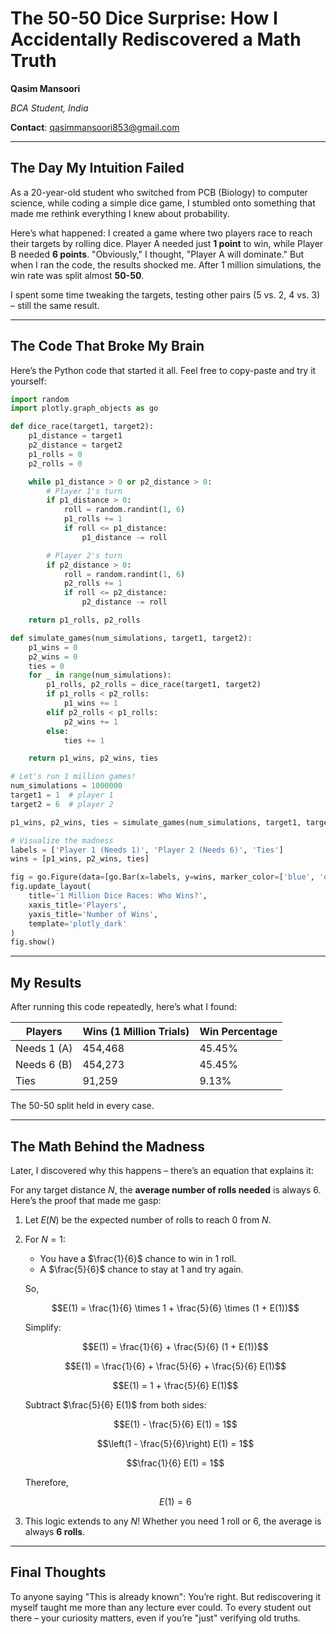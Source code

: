 # The 50-50 Dice Surprise: How I Accidentally Rediscovered a Math Truth

**Qasim Mansoori**

*BCA Student, India*

**Contact**: qasimmansoori853@gmail.com

---

## The Day My Intuition Failed

As a 20-year-old student who switched from PCB (Biology) to computer science, while coding a simple dice game, I stumbled onto something that made me rethink everything I knew about probability.

Here’s what happened: I created a game where two players race to reach their targets by rolling dice. Player A needed just **1 point** to win, while Player B needed **6 points**. "Obviously," I thought, "Player A will dominate." But when I ran the code, the results shocked me. After 1 million simulations, the win rate was split almost **50-50**.

I spent some time tweaking the targets, testing other pairs (5 vs. 2, 4 vs. 3) – still the same result.

---

## The Code That Broke My Brain

Here’s the Python code that started it all. Feel free to copy-paste and try it yourself:

```python
import random
import plotly.graph_objects as go

def dice_race(target1, target2):
    p1_distance = target1
    p2_distance = target2
    p1_rolls = 0
    p2_rolls = 0

    while p1_distance > 0 or p2_distance > 0:
        # Player 1's turn
        if p1_distance > 0:
            roll = random.randint(1, 6)
            p1_rolls += 1
            if roll <= p1_distance:
                p1_distance -= roll

        # Player 2's turn
        if p2_distance > 0:
            roll = random.randint(1, 6)
            p2_rolls += 1
            if roll <= p2_distance:
                p2_distance -= roll

    return p1_rolls, p2_rolls

def simulate_games(num_simulations, target1, target2):
    p1_wins = 0
    p2_wins = 0
    ties = 0
    for _ in range(num_simulations):
        p1_rolls, p2_rolls = dice_race(target1, target2)
        if p1_rolls < p2_rolls:
            p1_wins += 1
        elif p2_rolls < p1_rolls:
            p2_wins += 1
        else:
            ties += 1

    return p1_wins, p2_wins, ties

# Let's run 1 million games!
num_simulations = 1000000
target1 = 1  # player 1
target2 = 6  # player 2

p1_wins, p2_wins, ties = simulate_games(num_simulations, target1, target2)

# Visualize the madness
labels = ['Player 1 (Needs 1)', 'Player 2 (Needs 6)', 'Ties']
wins = [p1_wins, p2_wins, ties]

fig = go.Figure(data=[go.Bar(x=labels, y=wins, marker_color=['blue', 'orange', 'green'])])
fig.update_layout(
    title='1 Million Dice Races: Who Wins?',
    xaxis_title='Players',
    yaxis_title='Number of Wins',
    template='plotly_dark'
)
fig.show()
```

---

## My Results

After running this code repeatedly, here’s what I found:

| Players       | Wins (1 Million Trials) | Win Percentage |
|---------------|-------------------------|----------------|
| Needs 1 (A)   | 454,468                 | 45.45%         |
| Needs 6 (B)   | 454,273                 | 45.45%         |
| Ties          | 91,259                  | 9.13%          |

The 50-50 split held in every case.

---

## The Math Behind the Madness

Later, I discovered why this happens – there’s an equation that explains it:

For any target distance $N$, the **average number of rolls needed** is always 6. Here’s the proof that made me gasp:

1. Let $E(N)$ be the expected number of rolls to reach 0 from $N$.

2. For $N = 1$:

   - You have a $\frac{1}{6}$ chance to win in 1 roll.
   - A $\frac{5}{6}$ chance to stay at 1 and try again.

   So,

   $$E(1) = \frac{1}{6} \times 1 + \frac{5}{6} \times (1 + E(1))$$

   Simplify:

   $$E(1) = \frac{1}{6} + \frac{5}{6} (1 + E(1))$$

   $$E(1) = \frac{1}{6} + \frac{5}{6} + \frac{5}{6} E(1)$$

   $$E(1) = 1 + \frac{5}{6} E(1)$$

   Subtract $\frac{5}{6} E(1)$ from both sides:

   $$E(1) - \frac{5}{6} E(1) = 1$$
   
   $$\left(1 - \frac{5}{6}\right) E(1) = 1$$

   $$\frac{1}{6} E(1) = 1$$

   Therefore,

   $$E(1) = 6$$

4. This logic extends to any $N$! Whether you need 1 roll or 6, the average is always **6 rolls**.

---

## Final Thoughts

To anyone saying "This is already known": You’re right. But rediscovering it myself taught me more than any lecture ever could. To every student out there – your curiosity matters, even if you’re "just" verifying old truths.
